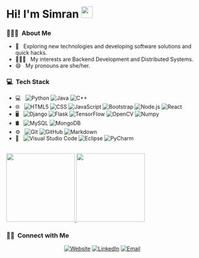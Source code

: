 
# Hi! I'm Simran <img src="https://raw.githubusercontent.com/MartinHeinz/MartinHeinz/master/wave.gif" width="30px"></h2>

<h3> 👩🏽‍💻 &nbsp;About Me </h3>

- 🤔 &nbsp; Exploring new technologies and developing software solutions and quick hacks.
- 👩🏽‍💻 &nbsp; My interests are Backend Development and Distributed Systems.
- 😄 &nbsp; My pronouns are she/her.

<h3> 💻 &nbsp;Tech Stack</h3>

- 💻 &nbsp;
  ![Python](https://img.shields.io/badge/-Python-333333?style=flat&logo=python)
  ![Java](https://img.shields.io/badge/-Java-333333?style=flat&logo=Java&logoColor=007396)
  ![C++](https://img.shields.io/badge/-C++-333333?style=flat&logo=C%2B%2B&logoColor=00599C)
- 🌐 &nbsp;
  ![HTML5](https://img.shields.io/badge/-HTML5-333333?style=flat&logo=HTML5)
  ![CSS](https://img.shields.io/badge/-CSS-333333?style=flat&logo=CSS3&logoColor=1572B6)
  ![JavaScript](https://img.shields.io/badge/-JavaScript-333333?style=flat&logo=javascript)
  ![Bootstrap](https://img.shields.io/badge/-Bootstrap-333333?style=flat&logo=bootstrap&logoColor=563D7C)
  ![Node.js](https://img.shields.io/badge/-Node.js-333333?style=flat&logo=node.js)
  ![React](https://img.shields.io/badge/-React-333333?style=flat&logo=react)
- 🖥️ &nbsp;
  ![Django](https://img.shields.io/badge/-Django-333333?style=flat&logo=django)
  ![Flask](https://img.shields.io/badge/-Flask-333333?style=flat&logo=flask&logoColor=1572B6)
  ![TensorFlow](https://img.shields.io/badge/-TensorFlow-333333?style=flat&logo=tensorflow)
  ![OpenCV](https://img.shields.io/badge/-OpenCV-333333?style=flat&logo=opencv)
  ![Numpy](https://img.shields.io/badge/-Numpy-333333?style=flat&logo=numpy)
- 🛢 &nbsp;
  ![MySQL](https://img.shields.io/badge/-MySQL-333333?style=flat&logo=mysql)
  ![MongoDB](https://img.shields.io/badge/-MongoDB-333333?style=flat&logo=mongodb)
- ⚙️ &nbsp;
  ![Git](https://img.shields.io/badge/-Git-333333?style=flat&logo=git)
  ![GitHub](https://img.shields.io/badge/-GitHub-333333?style=flat&logo=github)
  ![Markdown](https://img.shields.io/badge/-Markdown-333333?style=flat&logo=markdown)
- 🔧 &nbsp;
  ![Visual Studio Code](https://img.shields.io/badge/-Visual%20Studio%20Code-333333?style=flat&logo=visual-studio-code&logoColor=007ACC)
  ![Eclipse](https://img.shields.io/badge/-Eclipse-333333?style=flat&logo=eclipse-ide&logoColor=2C2255)
  ![PyCharm](https://img.shields.io/badge/-Pycharm-333333?style=flat&logo=pycharm)

<br/>

<a href="https://github.com/simranbiswas">
  <img height="180em" src="https://github-readme-stats.vercel.app/api?username=simranbiswas&theme=tokyonight&show_icons=true" />
  <img height="180em" src="https://github-readme-stats.vercel.app/api/top-langs/?username=simranbiswas&theme=tokyonight&layout=compact" />
</a>

<br/>

<h3> 🤝🏻 &nbsp;Connect with Me </h3>

<p align="center">
<a href="https://simranbiswas.github.io/"><img alt="Website" src="https://img.shields.io/badge/Website-simranbiswas.github.io-blueviolet?style=flat-square&logo=google-chrome"></a>
<a href="https://www.linkedin.com/in/simran-biswas/"><img alt="LinkedIn" src="https://img.shields.io/badge/LinkedIn-Simran%20Biswas-blue?style=flat-square&logo=linkedin"></a>
<a href="mailto:biswasasimran@gmail.com"><img alt="Email" src="https://img.shields.io/badge/Email-biswasasimran@gmail.com-orange?style=flat-square&logo=gmail"></a>
</p>

